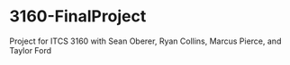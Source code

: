 # 3160-FinalProject
Project for ITCS 3160 with Sean Oberer, Ryan Collins, Marcus Pierce, and Taylor Ford
